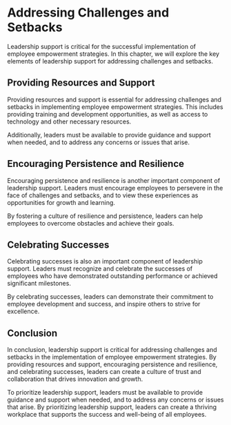 # Addressing Challenges and Setbacks

Leadership support is critical for the successful implementation of employee empowerment strategies. In this chapter, we will explore the key elements of leadership support for addressing challenges and setbacks.

Providing Resources and Support
-------------------------------

Providing resources and support is essential for addressing challenges and setbacks in implementing employee empowerment strategies. This includes providing training and development opportunities, as well as access to technology and other necessary resources.

Additionally, leaders must be available to provide guidance and support when needed, and to address any concerns or issues that arise.

Encouraging Persistence and Resilience
--------------------------------------

Encouraging persistence and resilience is another important component of leadership support. Leaders must encourage employees to persevere in the face of challenges and setbacks, and to view these experiences as opportunities for growth and learning.

By fostering a culture of resilience and persistence, leaders can help employees to overcome obstacles and achieve their goals.

Celebrating Successes
---------------------

Celebrating successes is also an important component of leadership support. Leaders must recognize and celebrate the successes of employees who have demonstrated outstanding performance or achieved significant milestones.

By celebrating successes, leaders can demonstrate their commitment to employee development and success, and inspire others to strive for excellence.

Conclusion
----------

In conclusion, leadership support is critical for addressing challenges and setbacks in the implementation of employee empowerment strategies. By providing resources and support, encouraging persistence and resilience, and celebrating successes, leaders can create a culture of trust and collaboration that drives innovation and growth.

To prioritize leadership support, leaders must be available to provide guidance and support when needed, and to address any concerns or issues that arise. By prioritizing leadership support, leaders can create a thriving workplace that supports the success and well-being of all employees.


